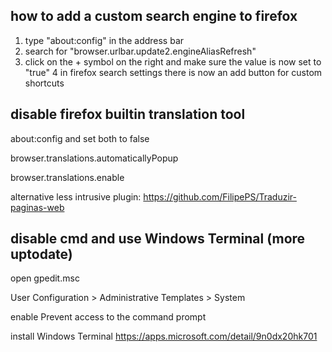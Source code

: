 ## how to add a custom search engine to firefox

1. type "about:config" in the address bar
2. search for "browser.urlbar.update2.engineAliasRefresh"
3. click on the + symbol on the right and make sure the value is now set to "true"
4 in firefox search settings there is now an add button for custom shortcuts

## disable firefox builtin translation tool

about:config and set both to false

browser.translations.automaticallyPopup

browser.translations.enable

alternative less intrusive plugin: 
https://github.com/FilipePS/Traduzir-paginas-web

## disable cmd and use Windows Terminal (more uptodate)

open gpedit.msc

User Configuration > Administrative Templates > System

enable Prevent access to the command prompt

install Windows Terminal
https://apps.microsoft.com/detail/9n0dx20hk701
